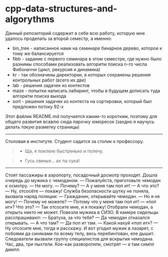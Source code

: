 # cpp-data-structures-and-algorythms

Данный репозиторий содержит в себе всю работу, которую мне удалось проделать за второй семестр, а именно:

* bin_tree - написанное нами на семинаре бинарное дерево, которое к тому же балансируется 
* fibb - задание с первого семинара в этом семестре, где нужно было разнимы способами реализовать алгоритм поиска n-го числа Фибоначчи (цикл, рекурсия и динамика)
* kr - так обозначены директории, в которых сохранены решения контрольных работ (всего их две)
* lab - решения задачек из контестов
* maze - попытки написать лабиринт, чтобы в будущем дописать туда алгоритм поиска выхода
* sort - решения задачек из контеста на сортировки, который был предложен потоку 92-х




Этот файлик README.md получается каким-то коротким, поэтому для общего развития всавлю сюда парочку юморесок (заодно я научусь делать *такую* разметку страницы)

***

Столовая в институте. Студент садится за столик к профессору.
>- Ща, я поклюю быстренько и полечу.

>- Гусь свинье... ах ты сука!

***

Стоят пассажиры в аэропорту, посадочный досмотр проходят. Дошла очередь до мужика с чемоданом.
— Пожалуйста, приготовьте чемодан к осмотру.
— Не могу.
— Почему?
— А у меня там поп ит!
— А что это?
— Ну, отсосёте — покажу!
Служба безопасности шутку не поняла, вызвала наряд полиции:
— Гражданин, открывайте чемодан.
— Но я не могу!
— Почему не можете?
— Потому что у меня там поп ит!
— «поп ит»? Что это?
— Так отсосите мне, и я покажу!
Отобрали чемодан, а открыть никто не может. Повезли мужика в СИЗО. В камере сидельцы расспрашивают:
— Братуха, за что тебя?
— Да чемодан отказался открывать.
— А что там?
— Да поп ит там.
— Какой нахуй «поп ит»?
— Ну отсосите мне, тогда и расскажу.
И вот угодил мужик в лазарет, с побоями да синяками по всему телу, весь перебинтован, еле дышит. Следователи вызвали группу специалистов для вскрытия чемодана. Час, два, три пыхтели. Кое-как разворотили, смотрят — а там симпл димпл.
